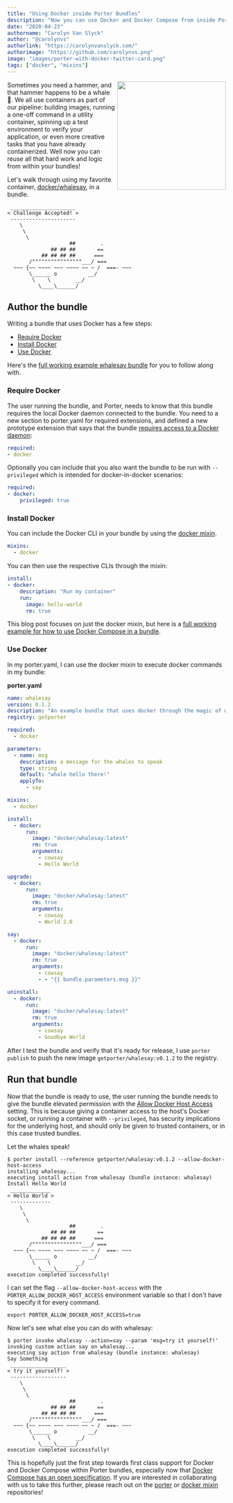 ```yaml
---
title: "Using Docker inside Porter Bundles"
description: "Now you can use Docker and Docker Compose from inside Porter bundles"
date: "2020-04-23"
authorname: "Carolyn Van Slyck"
author: "@carolynvs"
authorlink: "https://carolynvanslyck.com/"
authorimage: "https://github.com/carolynvs.png"
image: "images/porter-with-docker-twitter-card.png"
tags: ["docker", "mixins"]
---
```


<img src="/images/porter-with-docker.png" width="250px" align="right"/>

Sometimes you need a hammer, and that hammer happens to be a whale 🐳. We all
use containers as part of our pipeline: building images, running a one-off
command in a utility container, spinning up a test environment to verify your
application, or even more creative tasks that you have already
containerized. Well now you can reuse all that hard work and logic from within
your bundles!

Let's walk through using my favorite container, [docker/whalesay][whalesay], in a bundle. 

```
 _____________________
< Challenge Accepted! >
 ---------------------
    \
     \
      \
                    ##        .
              ## ## ##       ==
           ## ## ## ##      ===
       /""""""""""""""""___/ ===
  ~~~ {~~ ~~~~ ~~~ ~~~~ ~~ ~ /  ===- ~~~
       \______ o          __/
        \    \        __/
          \____\______/
```

[whalesay]: https://hub.docker.com/r/docker/whalesay/

## Author the bundle
Writing a bundle that uses Docker has a few steps:

* [Require Docker](#require-docker)
* [Install Docker](#install-docker)
* [Use Docker](#use-docker)

Here's the [full working example whalesay bundle][whalesay-bundle] for you to
follow along with.

[whalesay-bundle]: /src/examples/docker/

### Require Docker

The user running the bundle, and Porter, needs to know that this bundle
requires the local Docker daemon connected to the bundle. You need to a new
section to porter.yaml for required extensions, and defined a new prototype
extension that says that the bundle [requires access to a Docker
daemon](/author-bundles/#docker):

```yaml
required:
- docker
```

Optionally you can include that you also want the bundle to be run with
`--privileged` which is intended for docker-in-docker scenarios:

```yaml
required:
- docker:
    privileged: true
```

### Install Docker

You can include the Docker CLI in your bundle by using the [docker mixin].

```yaml
mixins:
  - docker
```

You can then use the respective CLIs through the mixin:

```yaml
install:
- docker:
    description: "Run my container"
    run:
      image: hello-world
      rm: true
```

This blog post focuses on just the docker mixin, but here is a [full
working example for how to use Docker Compose in a
bundle](/src/examples/compose/).

### Use Docker

In my porter.yaml, I can use the docker mixin to execute docker commands
in my bundle:

**porter.yaml**

```yaml
name: whalesay
version: 0.1.2
description: "An example bundle that uses docker through the magic of whalespeak"
registry: getporter

required:
  - docker

parameters:
  - name: msg
    description: a message for the whales to speak
    type: string
    default: "whale hello there!"
    applyTo:
      - say

mixins:
  - docker

install:
  - docker:
      run:
        image: "docker/whalesay:latest"
        rm: true
        arguments:
          - cowsay
          - Hello World

upgrade:
  - docker:
      run:
        image: "docker/whalesay:latest"
        rm: true
        arguments:
          - cowsay
          - World 2.0

say:
  - docker:
      run:
        image: "docker/whalesay:latest"
        rm: true
        arguments:
          - cowsay
          - - "{{ bundle.parameters.msg }}"

uninstall:
  - docker:
      run:
        image: "docker/whalesay:latest"
        rm: true
        arguments:
          - cowsay
          - Goodbye World
```

After I test the bundle and verify that it's ready for release, I use `porter publish` to push the new image `getporter/whalesay:v0.1.2` to the registry.

## Run that bundle

Now that the bundle is ready to use, the user running the bundle needs to
give the bundle elevated permission with the [Allow Docker Host
Access](/configuration/#allow-docker-host-access) setting. This
is because giving a container access to the host's Docker socket, or running a
container with `--privileged`, has security implications for the underlying host,
and should only be given to trusted containers, or in this case trusted bundles.

Let the whales speak!

```console
$ porter install --reference getporter/whalesay:v0.1.2 --allow-docker-host-access
installing whalesay...
executing install action from whalesay (bundle instance: whalesay)
Install Hello World
 _____________
< Hello World >
 -------------
    \
     \
      \
                    ##        .
              ## ## ##       ==
           ## ## ## ##      ===
       /""""""""""""""""___/ ===
  ~~~ {~~ ~~~~ ~~~ ~~~~ ~~ ~ /  ===- ~~~
       \______ o          __/
        \    \        __/
          \____\______/
execution completed successfully!
```

I can set the flag `--allow-docker-host-access` with the `PORTER_ALLOW_DOCKER_HOST_ACCESS` environment variable so that I don't have to specify it for every command.

```console
export PORTER_ALLOW_DOCKER_HOST_ACCESS=true
```

Now let's see what else you can do with whalesay:

```console
$ porter invoke whalesay --action=say --param 'msg=try it yourself!'
invoking custom action say on whalesay...
executing say action from whalesay (bundle instance: whalesay)
Say Something
 __________________
< try it yourself! >
 ------------------
    \
     \
      \
                    ##        .
              ## ## ##       ==
           ## ## ## ##      ===
       /""""""""""""""""___/ ===
  ~~~ {~~ ~~~~ ~~~ ~~~~ ~~ ~ /  ===- ~~~
       \______ o          __/
        \    \        __/
          \____\______/
execution completed successfully!
```

This is hopefully just the first step towards first class support for Docker and
Docker Compose within Porter bundles, especially now that [Docker Compose has an
open specification][compose-spec]. If you are interested in collaborating with
us to take this further, please reach out on the [porter][porter-repo] or [docker mixin][docker-repo]
repositories!

[porter-repo]: https://github.com/getporter/porter/
[docker-repo]: https://github.com/getporter/mixin-docker/
[compose-spec]: https://www.compose-spec.io/
[docker mixin]: /mixins/docker/
